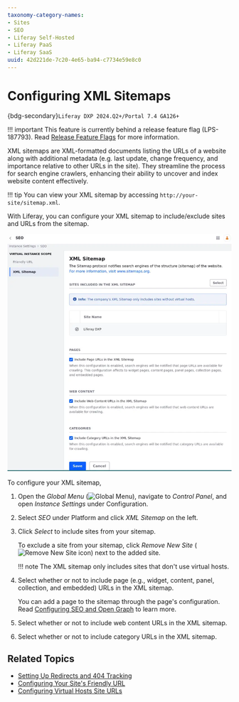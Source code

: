 ```yaml
---
taxonomy-category-names:
- Sites
- SEO
- Liferay Self-Hosted
- Liferay PaaS
- Liferay SaaS
uuid: 42d221de-7c20-4e65-ba94-c7734e59e8c0
---
```


# Configuring XML Sitemaps

{bdg-secondary}`Liferay DXP 2024.Q2+/Portal 7.4 GA126+`

!!! important
    This feature is currently behind a release feature flag (LPS-187793). Read [Release Feature Flags](../../../system-administration/configuring-liferay/feature-flags.md#release-feature-flags) for more information.

XML sitemaps are XML-formatted documents listing the URLs of a website along with additional metadata (e.g. last update, change frequency, and importance relative to other URLs in the site). They streamline the process for search engine crawlers, enhancing their ability to uncover and index website content effectively.

!!! tip
    You can view your XML sitemap by accessing `http://your-site/sitemap.xml`.

With Liferay, you can configure your XML sitemap to include/exclude sites and URLs from the sitemap.

![Configure your XML sitemap.](./configuring-xml-sitemaps/images/01.png)

To configure your XML sitemap,

1. Open the *Global Menu* (![Global Menu](../../../images/icon-applications-menu.png)), navigate to *Control Panel*, and open *Instance Settings* under Configuration.

1. Select *SEO* under Platform and click *XML Sitemap* on the left.

1. Click *Select* to include sites from your sitemap.

   To exclude a site from your sitemap, click *Remove New Site* (![Remove New Site icon](../../../images/icon-times.png)) next to the added site.

   !!! note
       The XML sitemap only includes sites that don't use virtual hosts.

1. Select whether or not to include page (e.g., widget, content, panel, collection, and embedded) URLs in the XML sitemap.

   You can add a page to the sitemap through the page's configuration. Read [Configuring SEO and Open Graph](../../displaying-content/using-display-page-templates/configuring-seo-and-open-graph.md#sitemap) to learn more.

   <!-- This link points to an article under Using Display Page Templates. However, it also applies to different kinds of pages. Maybe I should change its location or rewrite it a little instead of rewriting the whole information? - Eric -->

1. Select whether or not to include web content URLs in the XML sitemap.

1. Select whether or not to include category URLs in the XML sitemap.

## Related Topics

- [Setting Up Redirects and 404 Tracking](./setting-up-redirects-and-404-tracking.md)
- [Configuring Your Site's Friendly URL](./configuring-your-sites-friendly-url.md)
- [Configuring Virtual Hosts Site URLs](./configuring-virtual-hosts-site-urls.md)
